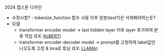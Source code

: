 2024 캡스톤 디자인


+ 수정사항? - tokenize_function 함수 사용 이후 원본(text?)은 삭제해야하는듯?
+ 모델
    + transformer encoder model -> last hidden layer 이후 layer 추가하여 분류 작업 (EX: [KoBERT](./test/kobert/readme.md))
    + transformer encoder-decoder model -> prompt를 고정하여 label값만 나오도록 고정 & lora로 튜닝 (EX: [LLAMA](./test/llama/readme.md))